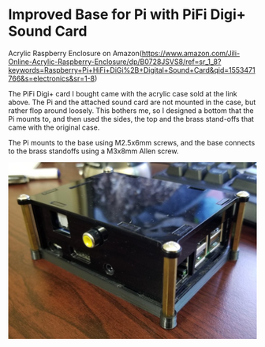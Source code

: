 # Improved Base for Pi with PiFi Digi+ Sound Card

Acrylic Raspberry Enclosure on Amazon(<https://www.amazon.com/Jili-Online-Acrylic-Raspberry-Enclosure/dp/B0728JSVS8/ref=sr_1_8?keywords=Raspberry+Pi+HiFi+DiGi%2B+Digital+Sound+Card&qid=1553471766&s=electronics&sr=1-8>)

The PiFi Digi+ card I bought came with the acrylic case sold at the link above.  The Pi and the attached sound card are not mounted in the case, but rather flop around loosely.  This bothers me, so I designed a bottom that the Pi mounts to, and then used the sides, the top and the brass stand-offs that came with the original case.

The Pi mounts to the base using M2.5x6mm screws, and the base connects to the brass standoffs using a M3x8mm Allen screw.

![Final Assembly](Pics/Assembly.jpg)